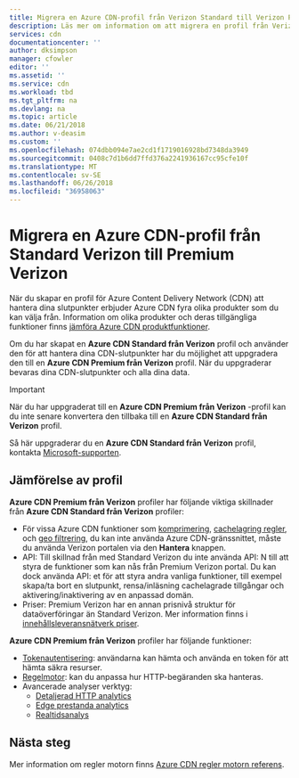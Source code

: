 ```yaml
---
title: Migrera en Azure CDN-profil från Verizon Standard till Verizon Premium | Microsoft Docs
description: Läs mer om information om att migrera en profil från Verizon Standard till Verizon Premium.
services: cdn
documentationcenter: ''
author: dksimpson
manager: cfowler
editor: ''
ms.assetid: ''
ms.service: cdn
ms.workload: tbd
ms.tgt_pltfrm: na
ms.devlang: na
ms.topic: article
ms.date: 06/21/2018
ms.author: v-deasim
ms.custom: ''
ms.openlocfilehash: 074dbb094e7ae2cd1f1719016928bd7348da3949
ms.sourcegitcommit: 0408c7d1b6dd7ffd376a2241936167cc95cfe10f
ms.translationtype: MT
ms.contentlocale: sv-SE
ms.lasthandoff: 06/26/2018
ms.locfileid: "36958063"
---
```

# <a name="migrate-an-azure-cdn-profile-from-standard-verizon-to-premium-verizon"></a>Migrera en Azure CDN-profil från Standard Verizon till Premium Verizon

När du skapar en profil för Azure Content Delivery Network (CDN) att hantera dina slutpunkter erbjuder Azure CDN fyra olika produkter som du kan välja från. Information om olika produkter och deras tillgängliga funktioner finns [jämföra Azure CDN produktfunktioner](cdn-features.md).

Om du har skapat en **Azure CDN Standard från Verizon** profil och använder den för att hantera dina CDN-slutpunkter har du möjlighet att uppgradera den till en **Azure CDN Premium från Verizon** profil. När du uppgraderar bevaras dina CDN-slutpunkter och alla dina data. 

> [!IMPORTANT]
> När du har uppgraderat till en **Azure CDN Premium från Verizon** -profil kan du inte senare konvertera den tillbaka till en **Azure CDN Standard från Verizon** profil.
> 

Så här uppgraderar du en **Azure CDN Standard från Verizon** profil, kontakta [Microsoft-supporten](https://azure.microsoft.com/support/options/).

## <a name="profile-comparison"></a>Jämförelse av profil
**Azure CDN Premium från Verizon** profiler har följande viktiga skillnader från **Azure CDN Standard från Verizon** profiler:
- För vissa Azure CDN funktioner som [komprimering](cdn-improve-performance.md), [cachelagring regler](cdn-caching-rules.md), och [geo filtrering](cdn-restrict-access-by-country.md), du kan inte använda Azure CDN-gränssnittet, måste du använda Verizon portalen via den **Hantera** knappen.
- API: Till skillnad från med Standard Verizon du inte använda API: N till att styra de funktioner som kan nås från Premium Verizon portal. Du kan dock använda API: et för att styra andra vanliga funktioner, till exempel skapa/ta bort en slutpunkt, rensa/inläsning cachelagrade tillgångar och aktivering/inaktivering av en anpassad domän.
- Priser: Premium Verizon har en annan prisnivå struktur för dataöverföringar än Standard Verizon. Mer information finns i [innehållsleveransnätverk priser](https://azure.microsoft.com/pricing/details/cdn/).

**Azure CDN Premium från Verizon** profiler har följande funktioner:
- [Tokenautentisering](cdn-token-auth.md): användarna kan hämta och använda en token för att hämta säkra resurser.
- [Regelmotor](cdn-rules-engine.md): kan du anpassa hur HTTP-begäranden ska hanteras.
- Avancerade analyser verktyg:
   - [Detaljerad HTTP analytics](cdn-advanced-http-reports.md)
   - [Edge prestanda analytics](cdn-edge-performance.md)
   - [Realtidsanalys](cdn-real-time-alerts.md)


## <a name="next-steps"></a>Nästa steg
Mer information om regler motorn finns [Azure CDN regler motorn referens](cdn-rules-engine-reference.md).

